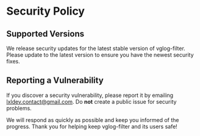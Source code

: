 # Security Policy

## Supported Versions

We release security updates for the latest stable version of vglog-filter. Please update to the latest version to ensure you have the newest security fixes.

## Reporting a Vulnerability

If you discover a security vulnerability, please report it by emailing lxldev.contact@gmail.com. Do **not** create a public issue for security problems.

We will respond as quickly as possible and keep you informed of the progress. Thank you for helping keep vglog-filter and its users safe! 